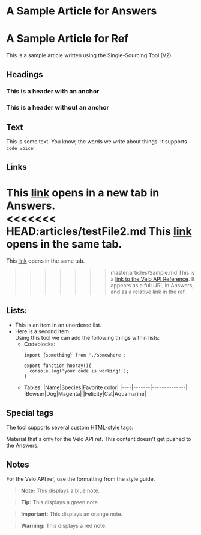 # A Sample Article for Answers



# A Sample Article for Ref


This is a sample article written using the Single-Sourcing Tool (V2).


## Headings

### This is a header with an anchor 

### This is a header without an anchor

## Text

This is some text. You know, the words we write about things. It supports `code voice`!

## Links

This [link](https://www.google.com) opens in a new tab in Answers.  
<<<<<<< HEAD:articles/testFile2.md
This [link](https://www.google.com) opens in the same tab.
=======
This [link](https://www.google.com) opens in the same tab.  
>>>>>>> master:articles/Sample.md
This is a [link to the Velo API Reference](/wix-events-backend/events/oneventcreated). It appears as a full URL in Answers, and as a relative link in the ref.

## Lists:

* This is an item in an unordered list. 
* Here is a second item.  
  Using this tool we can add the following things within lists:  
  * Codeblocks:  
    ```
    import {something} from './somewhere';
  
    export function hooray(){
      console.log('your code is working!');
    }
    ```
  * Tables:
    |Name|Species|Favorite color|
    |----|-------|--------------|
    |Bowser|Dog|Magenta|
    |Felicity|Cat|Aquamarine|

## Special tags

The tool supports several custom HTML-style tags:




Material that's only for the Velo API ref. This content doesn't get pushed to the Answers.








## Notes




For the Velo API ref, use the formatting from the style guide.

> **Note:**
> This displays a blue note.

<blockquote class="tip">

__Tip:__
This displays a green note

</blockquote>

<blockquote class="important">

__Important:__
This displays an orange note.

</blockquote>

<blockquote class="warning">

__Warning:__
This displays a red note.

</blockquote>


